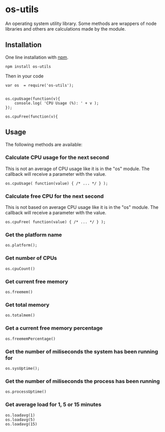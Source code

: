 os-utils
========

An operating system utility library. Some methods are wrappers of node libraries
and others are calculations made by the module.


## Installation

One line installation with [npm](http://npmjs.org). 

	npm install os-utils

Then in your code 
	
	var os 	= require('os-utils');


	os.cpuUsage(function(v){
		console.log( 'CPU Usage (%): ' + v );
	});

	os.cpuFree(function(v){


## Usage

The following methods are available:


### Calculate CPU usage for the next second
This is not an average of CPU usage like it is in the "os" module. The callback will receive a parameter with the value.

	os.cpuUsage( function(value) { /* ... */ } );
	

### Calculate free CPU for the next second
This is not based on average CPU usage like it is in the "os" module. The callback will receive a parameter with the value.

	os.cpuFree( function(value) { /* ... */ } );

	
### Get the platform name

	os.platform();


### Get number of CPUs

	os.cpuCount()


### Get current free memory

	os.freemem()


### Get total memory

	os.totalmem()


### Get a current free memory percentage

	os.freememPercentage()


### Get the number of miliseconds the system has been running for

	os.sysUptime();
	
	
### Get the number of miliseconds the process has been running

	os.processUptime() 


### Get average load for 1, 5 or 15 minutes

	os.loadavg(1)
	os.loadavg(5)
	os.loadavg(15)
